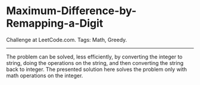 # Maximum-Difference-by-Remapping-a-Digit
Challenge at LeetCode.com. Tags: Math, Greedy.

-------------------------------------------------------------------------------------------------------------------------------------------------------
The problem can be solved, less efficiently, by converting the integer to string, doing the operations on the string, and then converting the string back to integer.
The presented solution here solves the problem only with math operations on the integer.
